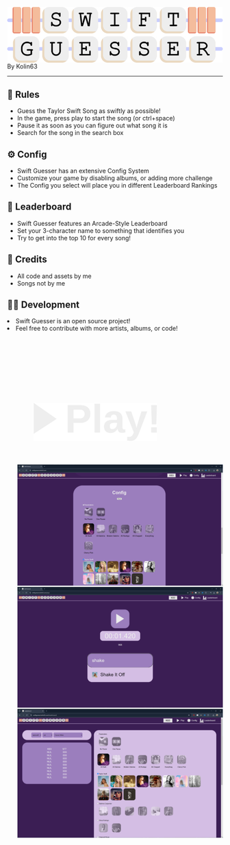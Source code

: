<div style="display:flex;justify-content:center">
<img src="/swiftguesser/art/icon-full.png" alt="Swift Guesser">
</div>
By Kolin63

<hr>

<h2> 📖 Rules </h2>
<ul>
    <li>Guess the Taylor Swift Song as swiftly as possible!</li>
    <li>In the game, press play to start the song (or ctrl+space)</li>
    <li>Pause it as soon as you can figure out what song it is</li>
    <li>Search for the song in the search box</li>
</ul>

<h2> ⚙️ Config </h2>
<ul>
    <li>Swift Guesser has an extensive Config System</li>
    <li>Customize your game by disabling albums, or adding more challenge</li>
    <li>The Config you select will place you in different Leaderboard Rankings</li>
</ul>

<h2> 🥇 Leaderboard </h2>
<ul>
    <li>Swift Guesser features an Arcade-Style Leaderboard</li>
    <li>Set your 3-character name to something that identifies you</li>
    <li>Try to get into the top 10 for every song!</li>
</ul>

<h2> 🫎 Credits </h2>
<ul>
    <li>All code and assets by me</li>
    <li>Songs not by me</li>
</ul>

<h2> 🧑‍💻 Development </h2>
    <li>Swift Guesser is an open source project!</li>
    <li>Feel free to contribute with more artists, albums, or code!</li>
<ul>

<br><br><br>

<a href="https://swiftguesser.kolin63.com" target="_blank">
    <img src="/swiftguesser/art/play-text.svg" style="width: 3in; 3in;padding: .4in;margin-top:.5in;">
</a>



![Config](/swiftguesser/art/promo/config.png)
![Play](/swiftguesser/art/promo/play.png)
![Leaderboard](/swiftguesser/art/promo/leaderboard.png)
